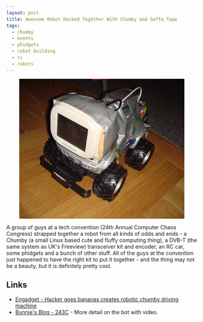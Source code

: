 ```yaml
---
layout: post
title: Awesome Robot Hacked Together With Chumby and Gaffa Tape
tags:
  - chumby
  - events
  - phidgets
  - robot building
  - rc
  - robots
---
```


<div style="text-align: left;">
  <img src="/galleries/gallery-6-orions-images/453-1-18-08-robochumby.jpg" style="display: block; margin-left: auto; margin-right: auto; margin-bottom: 4px;">
</div>

A group of guys at a tech convention (24th Annual Computer Chaos Congress) strapped together a robot from all kinds of odds and ends - a Chumby (a small Linux based cute and fluffy computing thing), a DVB-T (the same system as UK's Freeview) transceiver kit and encoder, an RC car, some phidgets and a bunch of other stuff. All of the guys at the convention just happened to have the right kit to put it together - and the thing may not be a beauty, but it is definitely pretty cool.

## Links

- [Engadget - Hacker goes bananas creates robotic chumby driving machine](http://www.engadget.com/2008/01/18/hacker-goes-bananas-creates-robotic-chumby-driving-machine/)
- [Bunnie's Blog - 243C](http://www.bunniestudios.com/blog/?p=221) - More detail on the bot with video.
